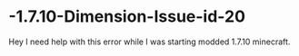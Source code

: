 # -1.7.10-Dimension-Issue-id-20
Hey I need help with this error while I was starting modded 1.7.10 minecraft.

